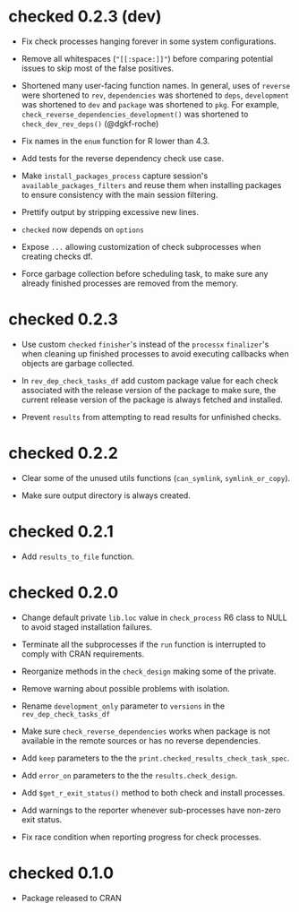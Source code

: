 # checked 0.2.3 (dev)

* Fix check processes hanging forever in some system configurations.

* Remove all whitespaces (`"[[:space:]]"`) before comparing potential issues
  to skip most of the false positives.

* Shortened many user-facing function names. In general, uses of `reverse`
  were shortened to `rev`, `dependencies` was shortened to `deps`,
  `development` was shortened to `dev` and `package` was shortened to `pkg`.
  For example, `check_reverse_dependencies_development()` was shortened to
  `check_dev_rev_deps()` (@dgkf-roche)

* Fix names in the `enum` function for R lower than 4.3.

* Add tests for the reverse dependency check use case.

* Make `install_packages_process` capture session's `available_packages_filters`
  and reuse them when installing packages to ensure consistency with the main
  session filtering.

* Prettify output by stripping excessive new lines.

* `checked` now depends on `options`

* Expose `...` allowing customization of check subprocesses when creating checks df.

* Force garbage collection before scheduling task, to make sure any already
  finished processes are removed from the memory.

# checked 0.2.3

* Use custom `checked` `finisher`'s instead of the `processx` `finalizer`'s
  when cleaning up finished processes to avoid executing callbacks when
  objects are garbage collected.
  
* In `rev_dep_check_tasks_df` add custom package value for each check associated
  with the release version of the package to make sure, the current release
  version of the package is always fetched and installed.
  
* Prevent `results` from attempting to read results for unfinished checks.

# checked 0.2.2

* Clear some of the unused utils functions (`can_symlink`, `symlink_or_copy`).

* Make sure output directory is always created.

# checked 0.2.1 

* Add `results_to_file` function.

# checked 0.2.0 

* Change default private `lib.loc` value in `check_process` R6 class
  to NULL to avoid staged installation failures.
  
* Terminate all the subprocesses if the `run` function is interrupted to
  comply with CRAN requirements.
  
* Reorganize methods in the `check_design` making some of the private.

* Remove warning about possible problems with isolation.

* Rename `development_only` parameter to `versions` in the `rev_dep_check_tasks_df`

* Make sure `check_reverse_dependencies` works when package is not available
  in the remote sources or has no reverse dependencies.
  
* Add `keep` parameters to the the `print.checked_results_check_task_spec`.

* Add `error_on` parameters to the the `results.check_design`.

* Add `$get_r_exit_status()` method to both check and install processes.

* Add warnings to the reporter whenever sub-processes have non-zero exit status.

* Fix race condition when reporting progress for check processes.

# checked 0.1.0

* Package released to CRAN
